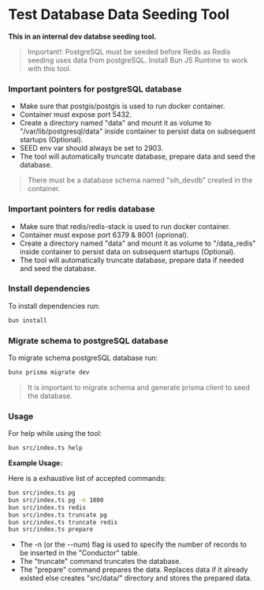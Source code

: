 # Test Database Data Seeding Tool

**This in an internal dev databse seeding tool.**

> Important!: PostgreSQL must be seeded before Redis as Redis seeding uses data from postgreSQL.
> Install Bun JS Runtime to work with this tool.

### Important pointers for postgreSQL database
- Make sure that postgis/postgis is used to run docker container.
- Container must expose port 5432.
- Create a directory named "data" and mount it as volume to "/var/lib/postgresql/data" inside container to persist data on subsequent startups (Optional). 
- SEED env var should always be set to 2903.
- The tool will automatically truncate database, prepare data and seed the database.

> There must be a database schema named "sih_devdb" created in the container.

### Important pointers for redis database
- Make sure that redis/redis-stack is used to run docker container.
- Container must expose port 6379 & 8001 (oprional).
- Create a directory named "data" and mount it as volume to "/data_redis" inside container to persist data on subsequent startups (Optional).
- The tool will automatically truncate database, prepare data if needed and seed the database.

### Install dependencies

To install dependencies run:

```bash
bun install
```
### Migrate schema to postgreSQL database

To migrate schema postgreSQL database run: 

```bash
bunx prisma migrate dev
```

> It is important to migrate schema and generate prisma client to seed the database.

### Usage

For help while using the tool:

```bash
bun src/index.ts help
```

**Example Usage:**

Here is a  exhaustive list of accepted commands:

```bash
bun src/index.ts pg
bun src/index.ts pg -n 1000
bun src/index.ts redis
bun src/index.ts truncate pg
bun src/index.ts truncate redis
bun src/index.ts prepare
```

- The -n (or the --num) flag is used to specify the number of records to be inserted in the "Conductor" table.
- The "truncate" command truncates the database.
- The "prepare" command prepares the data. Replaces data if it already existed else creates "src/data/" directory and stores the prepared data.